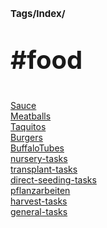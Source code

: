 # <p style='font-size: 15px;'>Tags/Index/</p>
# <p style='font-size: 40px;'>#food</p>
<a href='sauce.html'>Sauce</a> \
<a href='meatballs.html'>Meatballs</a> \
<a href='taquitos.html'>Taquitos</a> \
<a href='burgers.html'>Burgers</a> \
<a href='buffalotubes.html'>BuffaloTubes</a> \
<a href='nursery-tasks.html'>nursery-tasks</a> \
<a href='transplant-tasks.html'>transplant-tasks</a> \
<a href='direct-seeding-tasks.html'>direct-seeding-tasks</a> \
<a href='pflanzarbeiten.html'>pflanzarbeiten</a> \
<a href='harvest-tasks.html'>harvest-tasks</a> \
<a href='general-tasks.html'>general-tasks</a>
